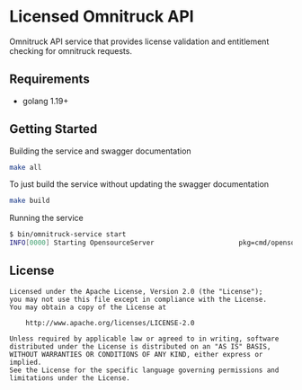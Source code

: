 # Licensed Omnitruck API

Omnitruck API service that provides license validation and entitlement checking for omnitruck requests.

## Requirements

* golang 1.19+

## Getting Started

Building the service and swagger documentation

```bash
make all
```

To just build the service without updating the swagger documentation

```bash
make build
```

Running the service

```bash
$ bin/omnitruck-service start
INFO[0000] Starting OpensourceServer                     pkg=cmd/opensource
```

## License

```
Licensed under the Apache License, Version 2.0 (the "License");
you may not use this file except in compliance with the License.
You may obtain a copy of the License at

    http://www.apache.org/licenses/LICENSE-2.0

Unless required by applicable law or agreed to in writing, software
distributed under the License is distributed on an "AS IS" BASIS,
WITHOUT WARRANTIES OR CONDITIONS OF ANY KIND, either express or implied.
See the License for the specific language governing permissions and
limitations under the License.
```
